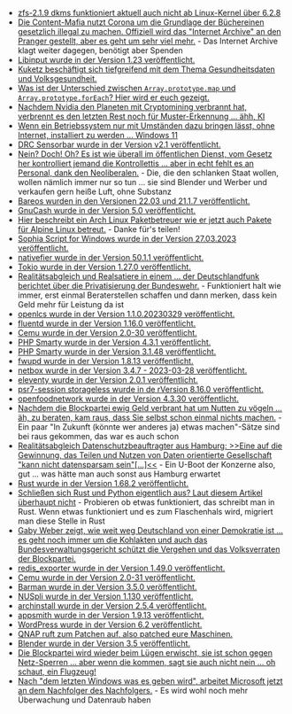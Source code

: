 * [zfs-2.1.9 dkms funktioniert aktuell auch nicht ab Linux-Kernel über 6.2.8](https://github.com/openzfs/zfs/issues/14658)
* [Die Content-Mafia nutzt Corona um die Grundlage der Büchereinen gesetzlich illegal zu machen. Offiziell wird das "Internet Archive" an den Pranger gestellt, aber es geht um sehr viel mehr.](http://blog.fefe.de/?ts=9ade57c2) - Das Internet Archive klagt weiter dagegen, benötigt aber Spenden
* [Libinput wurde in der Version 1.23 veröffentlicht.](https://www.phoronix.com/news/libinput-1.23-Released)
* [Kuketz beschäftigt sich tiefgreifend mit dem Thema Gesundheitsdaten und Volksgesundheit.](https://www.kuketz-blog.de/datenkoerper-und-volksgesundheit-debatte-um-gesundheitsdaten-datenschutz/)
* [Was ist der Unterschied zwischen `Array.prototype.map` und `Array.prototype.forEach`? Hier wird er euch gezeigt.](https://www.30secondsofcode.org/articles/s/js-array-map-vs-foreach/)
* [Nachdem Nvidia den Planeten mit Cryptomining verbrannt hat, verbrennt es den letzten Rest noch für Muster-Erkennung ... ähh, KI](http://blog.fefe.de/?ts=9adfa63a)
* [Wenn ein Betriebssystem nur mit Umständen dazu bringen lässt, ohne Internet, installiert zu werden ... Windows 11](https://www.incredigeek.com/home/how-to-bypass-the-windows-11-lets-connect-you-to-a-network-screen/)
* [DRC Sensorbar wurde in der Version v2.1 veröffentlicht.](https://wiidatabase.de/drc-sensorbar-v2-1/)
* [Nein? Doch! Oh? Es ist wie überall im öffentlichen Dienst, vom Gesetz her kontrolliert jemand die Kontrollettis ... aber in echt fehlt es an Personal, dank den Neoliberalen.](https://netzpolitik.org/2023/tausende-landesangestellte-mit-berechtigung-zugriffe-auf-meldedaten-werden-kaum-kontrolliert/) - Die, die den schlanken Staat wollen, wollen nämlich immer nur so tun ... sie sind Blender und Werber und verkaufen gern heiße Luft, ohne Substanz
* [Bareos wurden in den Versionen 22.03 und 21.1.7 veröffentlicht.](https://www.bareos.com/de/bareos-maintenance-releases-22-0-3-und-21-1-7/)
* [GnuCash wurde in der Version 5.0 veröffentlicht.](https://lwn.net/Articles/927450/)
* [Hier beschreibt ein Arch Linux Paketbetreuer wie er jetzt auch Pakete für Alpine Linux betreut.](https://blog.orhun.dev/alpine-packaging-setup/) - Danke für's teilen!
* [Sophia Script for Windows wurde in der Version 27.03.2023 veröffentlicht.](https://github.com/farag2/Sophia-Script-for-Windows/releases/tag/6.4.3)
* [nativefier wurde in der Version 50.1.1 veröffentlicht.](https://github.com/nativefier/nativefier/releases/tag/v50.1.1)
* [Tokio wurde in der Version 1.27.0 veröffentlicht.](https://github.com/tokio-rs/tokio/releases/tag/tokio-1.27.0)
* [Realitätsabgleich und Realsatiere in einem ... der Deutschlandfunk berichtet über die Privatisierung der Bundeswehr.](http://blog.fefe.de/?ts=9adc5cd3) - Funktioniert halt wie immer, erst einmal Beraterstellen schaffen und dann merken, dass kein Geld mehr für Leistung da ist
* [openlcs wurde in der Version 1.1.0.20230329 veröffentlicht.](https://github.com/RedHatProductSecurity/openlcs/releases/tag/1.1.0.20230329)
* [fluentd wurde in der Version 1.16.0 veröffentlicht.](https://github.com/fluent/fluentd/releases/tag/v1.16.0)
* [Cemu wurde in der Version 2.0-30 veröffentlicht.](https://github.com/cemu-project/Cemu/releases/tag/v2.0-30)
* [PHP Smarty wurde in der Version 4.3.1 veröffentlicht.](https://github.com/smarty-php/smarty/releases/tag/v4.3.1)
* [PHP Smarty wurde in der Version 3.1.48 veröffentlicht.](https://github.com/smarty-php/smarty/releases/tag/v3.3.48)
* [fwupd wurde in der Version 1.8.13 veröffentlicht.](https://github.com/fwupd/fwupd/releases/tag/1.8.13)
* [netbox wurde in der Version 3.4.7 - 2023-03-28 veröffentlicht.](https://github.com/netbox-community/netbox/releases/tag/v3.4.7)
* [eleventy wurde in der Version 2.0.1 veröffentlicht.](https://github.com/11ty/eleventy/releases/tag/v2.0.1)
* [psr7-session storageless wurde in de rVersion 8.16.0 veröffentlicht.](https://github.com/psr7-sessions/storageless/releases/tag/8.16.0)
* [openfoodnetwork wurde in der Version 4.3.30 veröffentlicht.](https://github.com/openfoodfoundation/openfoodnetwork/releases/tag/v4.3.30)
* [Nachdem die Blockpartei ewig Geld verbrant hat um Nutten zu vögeln ... äh, zu beraten, kam raus, dass Sie selbst schon einmal nichts machen.](http://blog.fefe.de/?ts=9adda9b5) - Ein paar "In Zukunft (könnte wer anderes ja) etwas machen"-Sätze sind bei raus gekommen, das war es auch schon
* [Realitätsabgleich Datenschutzbeauftragter aus Hamburg: >>Eine auf die Gewinnung, das Teilen und Nutzen von Daten orientierte Gesellschaft "kann nicht datensparsam sein"[...]<<](http://blog.fefe.de/?ts=9addc6b9) - Ein U-Boot der Konzerne also, gut ... was hätte man auch sonst aus Hamburg erwartet
* [Rust wurde in der Version 1.68.2 veröffentlicht.](https://blog.rust-lang.org/2023/03/28/Rust-1.68.2.html)
* [Schließen sich Rust und Python eigentlich aus? Laut diesem Artikel überhaupt nicht](https://opensource.com/article/23/3/python-loves-rust) - Probieren ob etwas funktioniert, das schreibt man in Rust. Wenn etwas funktioniert und es zum Flaschenhals wird, migriert man diese Stelle in Rust
* [Gaby Weber zeigt, wie weit weg Deutschland von einer Demokratie ist ... es geht noch immer um die Kohlakten und auch das Bundesverwaltungsgericht schützt die Vergehen und das Volksverraten der Blockpartei.](http://blog.fefe.de/?ts=9ada40e3)
* [redis_exporter wurde in der Version 1.49.0 veröffentlicht.](https://github.com/oliver006/redis_exporter/releases/tag/v1.49.0)
* [Cemu wurde in der Version 2.0-31 veröffentlicht.](https://github.com/cemu-project/Cemu/releases/tag/v2.0-31)
* [Barman wurde in der Version 3.5.0 veröffentlicht.](https://github.com/EnterpriseDB/barman/releases/tag/release/3.5.0)
* [NUSpli wurde in der Version 1.130 veröffentlicht.](https://github.com/V10lator/NUSspli/releases/tag/v1.130)
* [archinstall wurde in der Version 2.5.4 veröffentlicht.](https://github.com/archlinux/archinstall/releases/tag/v2.5.4)
* [appsmith wurde in der Version 1.9.13 veröffentlicht.](https://github.com/appsmithorg/appsmith/releases/tag/v1.9.13)
* [WordPress wurde in der Version 6.2 veröffentlicht.](https://www.borncity.com/blog/2023/03/30/wordpress-6-2-verfgbar/)
* [QNAP ruft zum Patchen auf, also patched eure Maschinen.](https://www.bleepingcomputer.com/news/security/qnap-warns-customers-to-patch-linux-sudo-flaw-in-nas-devices/)
* [Blender wurde in der Version 3.5 veröffentlicht.](https://www.phoronix.com/news/Blender-3.5-Released)
* [Die Blockpartei wird wieder beim Lügen erwischt, sie ist schon gegen Netz-Sperren ... aber wenn die kommen, sagt sie auch nicht nein ... oh schaut, ein Flugzeug!](https://netzpolitik.org/2023/chatkontrolle-bundesregierung-ist-gegen-netz-sperren-aber-traegt-sie-mit/)
* [Nach "dem letzten Windows was es geben wird", arbeitet Microsoft jetzt an dem Nachfolger des Nachfolgers.](https://www.borncity.com/blog/2023/03/29/windows-12-neue-plne-fr-ein-core-os/) - Es wird wohl noch mehr Überwachung und Datenraub haben


